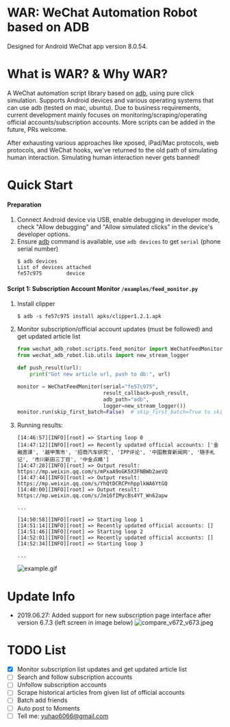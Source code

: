 WAR: WeChat Automation Robot based on ADB
===
Designed for Android WeChat app version 8.0.54.

# What is WAR? & Why WAR?
A WeChat automation script library based on [adb](https://developer.android.com/studio/command-line/adb), using pure click simulation. Supports Android devices and various operating systems that can use adb (tested on mac, ubuntu). Due to business requirements, current development mainly focuses on monitoring/scraping/operating official accounts/subscription accounts. More scripts can be added in the future, PRs welcome.

After exhausting various approaches like xposed, iPad/Mac protocols, web protocols, and WeChat hooks, we've returned to the old path of simulating human interaction. Simulating human interaction never gets banned!

# Quick Start
#### Preparation
1. Connect Android device via USB, enable debugging in developer mode, check "Allow debugging" and "Allow simulated clicks" in the device's developer options.
2. Ensure [adb](https://developer.android.com/studio/command-line/adb) command is available, use `adb devices` to get `serial` (phone serial number)
    ```shell
    $ adb devices
    List of devices attached
    fe57c975        device
    ```

#### Script 1: Subscription Account Monitor `/examples/feed_monitor.py`
1. Install clipper
    ```
    $ adb -s fe57c975 install apks/clipper1.2.1.apk
    ```
2. Monitor subscription/official account updates (must be followed) and get updated article list
    ```python
    from wechat_adb_robot.scripts.feed_monitor import WeChatFeedMonitor
    from wechat_adb_robot.lib.utils import new_stream_logger

    def push_result(url):
        print("Got new article url, push to db:", url)

    monitor = WeChatFeedMonitor(serial="fe57c975",
                                result_callback=push_result,
                                adb_path="adb",
                                logger=new_stream_logger())
    monitor.run(skip_first_batch=False)  # skip_first_batch=True to skip update detection in first loop
    ```
3. Running results:
    ```
    [14:46:57][INFO][root] => Starting loop 0
    [14:47:12][INFO][root] => Recently updated official accounts: ['金融宽课', '越甲策市', '招商汽车研究', 'IPP评论', '中国教育新闻网', '随手札记', '市川新田三丁目', '中金点睛']
    [14:47:28][INFO][root] => Output result: https://mp.weixin.qq.com/s/mPxaA9oGK5X3FNBWb2aeVQ
    [14:47:44][INFO][root] => Output result: https://mp.weixin.qq.com/s/YhQtDCRCPnhpplkWA6YtGQ
    [14:48:00][INFO][root] => Output result: https://mp.weixin.qq.com/s/Jm16fIMycBs4YT_Wn62apw
    
    ...

    [14:50:58][INFO][root] => Starting loop 1
    [14:51:14][INFO][root] => Recently updated official accounts: []
    [14:51:46][INFO][root] => Starting loop 2
    [14:52:01][INFO][root] => Recently updated official accounts: []
    [14:52:34][INFO][root] => Starting loop 3
    
    ...
    ```
    ![example.gif](https://github.com/tommyyz/wechat_adb_robot/raw/master/example.gif)

# Update Info
- 2019.06.27: Added support for new subscription page interface after version 6.7.3 (left screen in image below)
  ![compare_v672_v673.jpeg](https://github.com/tommyyz/wechat_adb_robot/raw/master/compare_v672_v673.jpeg)

# TODO List
- [x] Monitor subscription list updates and get updated article list
- [ ] Search and follow subscription accounts
- [ ] Unfollow subscription accounts
- [ ] Scrape historical articles from given list of official accounts
- [ ] Batch add friends
- [ ] Auto post to Moments
- [ ] Tell me: yuhao6066@gmail.com

